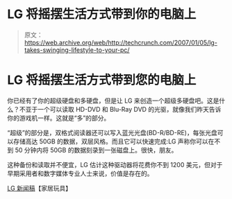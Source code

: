 # LG 将摇摆生活方式带到你的电脑上

> 原文：<https://web.archive.org/web/http://techcrunch.com/2007/01/05/lg-takes-swinging-lifestyle-to-your-pc/>

# LG 将摇摆生活方式带到您的电脑上

你已经有了你的超级硬盘和多硬盘，但是让 LG 来创造一个超级多硬盘吧。这是什么？不亚于一个可以读取 HD-DVD 和 Blu-Ray DVD 的光驱，就像我们昨天告诉你的游戏机一样。这就是“多”的部分。

“超级”的部分是，双格式阅读器还可以写入蓝光光盘(BD-R/BD-RE)，每张光盘可以存储高达 50GB 的数据，双层风格。而且它可以快速完成:LG 声称你可以在不到 50 分钟内将 50GB 的数据刻录到一张磁盘上。很快，朋友。

这种备份和读取并不便宜，LG 估计这种驱动器将花费你不到 1200 美元，但对于早期采用者和数字媒体专业人士来说，价值是存在的。

[LG 新闻稿](https://web.archive.org/web/20130628172920/http://www.hometoys.com/news.php4?section=view&id=16371351)【家居玩具】